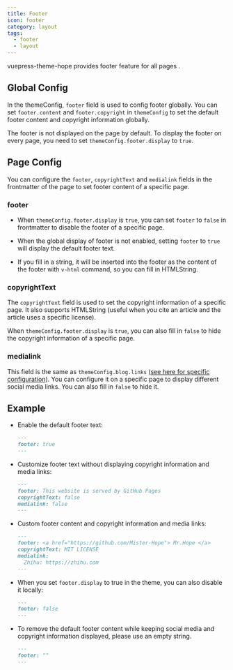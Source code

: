 ```yaml
---
title: Footer
icon: footer
category: layout
tags:
  - footer
  - layout
---
```


vuepress-theme-hope provides footer feature for all pages <Badge text="Support page config" />.

<!-- more -->

## Global Config

In the themeConfig, `footer` field is used to config footer globally. You can set `footer.content` and `footer.copyright` in `themeConfig` to set the default footer content and copyright information globally.

The footer is not displayed on the page by default. To display the footer on every page, you need to set `themeConfig.footer.display` to `true`.

## Page Config

You can configure the `footer`, `copyrightText` and `medialink` fields in the frontmatter of the page to set footer content of a specific page.

### footer

- When `themeConfig.footer.display` is `true`, you can set `footer` to `false` in frontmatter to disable the footer of a specific page.

- When the global display of footer is not enabled, setting `footer` to `true` will display the default footer text.

- If you fill in a string, it will be inserted into the footer as the content of the footer with `v-html` command, so you can fill in HTMLString.

### copyrightText

The `copyrightText` field is used to set the copyright information of a specific page. It also supports HTMLString (useful when you cite an article and the article uses a specific license).

When `themeConfig.footer.display` is `true`, you can also fill in `false` to hide the copyright information of a specific page.

### medialink

This field is the same as `themeConfig.blog.links` ([see here for specific configuration](../blog/blog.md)). You can configure it on a specific page to display different social media links. You can also fill in `false` to hide it.

## Example

- Enable the default footer text:

  ```md
  ---
  footer: true
  ---
  ```

- Customize footer text without displaying copyright information and media links:

  ```md
  ---
  footer: This website is served by GitHub Pages
  copyrightText: false
  medialink: false
  ---
  ```

- Custom footer content and copyright information and media links:

  ```md
  ---
  footer: <a href="https://github.com/Mister-Hope"> Mr.Hope </a>
  copyrightText: MIT LICENSE
  medialink:
    Zhihu: https://zhihu.com
  ---
  ```

- When you set `footer.display` to true in the theme, you can also disable it locally:

  ```md
  ---
  footer: false
  ---
  ```

- To remove the default footer content while keeping social media and copyright information displayed, please use an empty string.

  ```md
  ---
  footer: ""
  ---
  ```
